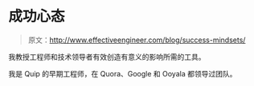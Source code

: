# 成功心态

> 原文：<http://www.effectiveengineer.com/blog/success-mindsets/>

我教授工程师和技术领导者有效创造有意义的影响所需的工具。

我是 Quip 的早期工程师，在 Quora、Google 和 Ooyala 都领导过团队。